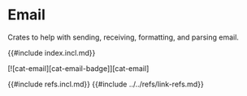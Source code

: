 # Email

Crates to help with sending, receiving, formatting, and parsing email.

{{#include index.incl.md}}

[![cat-email][cat-email-badge]][cat-email]

{{#include refs.incl.md}}
{{#include ../../refs/link-refs.md}}
